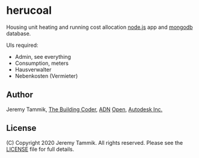 # herucoal

Housing unit heating and running cost allocation
[node.js](https://nodejs.org) app
and [mongodb](https://www.mongodb.com) database.

UIs required:

- Admin, see everything
- Consumption, meters
- Hausverwalter
- Nebenkosten (Vermieter)

## Author

Jeremy Tammik, [The Building Coder](http://thebuildingcoder.typepad.com), [ADN](http://www.autodesk.com/adn) [Open](http://www.autodesk.com/adnopen), [Autodesk Inc.](http://www.autodesk.com)

## License

(C) Copyright 2020 Jeremy Tammik. All rights reserved.
Please see the [LICENSE](LICENSE) file for full details.
